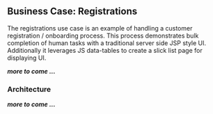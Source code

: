## Business Case: Registrations

The registrations use case is an example of handling a customer registration / onboarding process. This process demonstrates bulk completion of human tasks with a traditional server side JSP style UI. Additionally it leverages JS data-tables to create a slick list page for displaying UI.

**_more to come ..._**

### Architecture

**_more to come ..._**

